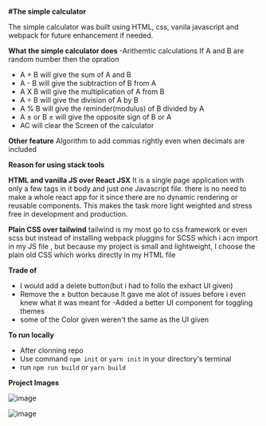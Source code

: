 **#The simple calculator**

The simple calculator was built using HTML, css, vanila javascript and webpack for future enhancement if needed.

**What the simple calculator does**
-Arithemtic calculations 
If A and B are random number then the opration 
- A + B  will give the sum of A and B 
- A - B  will give the subtraction of B from A 
- A X B  will give the multiplication of A from B
- A ÷ B  will give the division of A by B
- A % B  will give the reminder(modulus) of B divided by A
- A ± or B ± will give the opposite sign of B or A 
- AC will clear the Screen of the calculator

**Other feature**
Algorithm to add commas rightly even when decimals are included 

**Reason for using stack tools**

**HTML and vanilla JS over React JSX**
It is a single page application with only a few tags in it body and just one Javascript file. there is no need to make a whole react app for it since there are no dynamic rendering or reusable components. This makes the task more light weighted and stress free in development and production.

**Plain CSS over tailwind**
tailwind is my most go to css framework or even scss but instead of installing webpack pluggins for SCSS which i acn import in  my JS file , but because my project is small and lightweight, I choose the plain old CSS which works directly in my HTML file 

**Trade of**
- I would add a delete button(but i had to follo the exhact UI given)
- Remove the ± button because It gave me  alot of issues before i even knew what it was meant for
-Added a better UI component for toggling themes
- some of the Color given weren't the same as the UI given

**To run locally**
- After clonning repo
- Use command `npm init` or `yarn init` in your directory's terminal
- run `npm run build` or `yarn build`

**Project Images**

![image](https://github.com/titobzzz/Simple-calculator/assets/105544565/24563460-927b-4b15-b6dd-e6a29298629c)

![image](https://github.com/titobzzz/Simple-calculator/assets/105544565/d8cb3798-bd0e-4e8e-a409-b03c1d981143)
